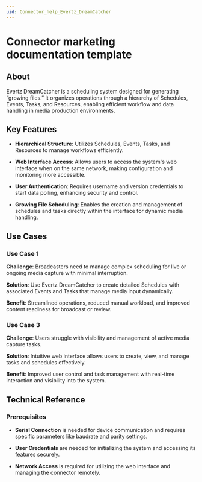 ```yaml
---
uid: Connector_help_Evertz_DreamCatcher
---
```


# Connector marketing documentation template

## About

Evertz DreamCatcher is a scheduling system designed for generating “growing files.” It organizes operations through a hierarchy of Schedules, Events, Tasks, and Resources, enabling efficient workflow and data handling in media production environments.

## Key Features

- **Hierarchical Structure**: Utilizes Schedules, Events, Tasks, and Resources to manage workflows efficiently.

- **Web Interface Access**: Allows users to access the system's web interface when on the same network, making configuration and monitoring more accessible.

- **User Authentication**: Requires username and version credentials to start data polling, enhancing security and control.

- **Growing File Scheduling**: Enables the creation and management of schedules and tasks directly within the interface for dynamic media handling.

## Use Cases

### Use Case 1

**Challenge**: Broadcasters need to manage complex scheduling for live or ongoing media capture with minimal interruption.

**Solution**: Use Evertz DreamCatcher to create detailed Schedules with associated Events and Tasks that manage media input dynamically.

**Benefit**: Streamlined operations, reduced manual workload, and improved content readiness for broadcast or review.

### Use Case 3

**Challenge**: Users struggle with visibility and management of active media capture tasks.

**Solution**: Intuitive web interface allows users to create, view, and manage tasks and schedules effectively.

**Benefit**: Improved user control and task management with real-time interaction and visibility into the system.

## Technical Reference

### Prerequisites

- **Serial Connection** is needed for device communication and requires specific parameters like baudrate and parity settings.

- **User Credentials** are needed for initializing the system and accessing its features securely.

- **Network Access** is required for utilizing the web interface and managing the connector remotely.
